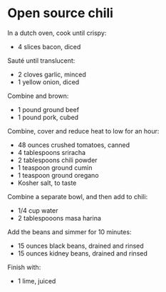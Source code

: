 Open source chili
=================

In a dutch oven, cook until crispy:

- 4 slices bacon, diced

Sauté until translucent:

- 2 cloves garlic, minced
- 1 yellow onion, diced

Combine and brown:

- 1 pound ground beef
- 1 pound pork, cubed

Combine, cover and reduce heat to low for an hour:

- 48 ounces crushed tomatoes, canned
- 4 tablespoons sriracha
- 2 tablespoons chili powder
- 1 teaspoon ground cumin
- 1 teaspoon ground oregano
- Kosher salt, to taste

Combine a separate bowl, and then add to chili:

- 1/4 cup water
- 2 tablespooons masa harina

Add the beans and simmer for 10 minutes:

- 15 ounces black beans, drained and rinsed
- 15 ounces kidney beans, drained and rinsed

Finish with:

- 1 lime, juiced
